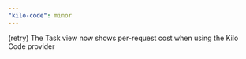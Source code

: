 ```yaml
---
"kilo-code": minor
---
```


(retry) The Task view now shows per-request cost when using the Kilo Code provider
